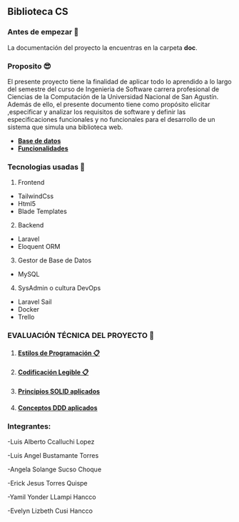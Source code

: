 ## **Biblioteca CS**

### **Antes de empezar 🚀**
La documentación del proyecto la encuentras en la carpeta **doc**.

### **Proposito 😎**

El presente proyecto tiene la finalidad de aplicar todo lo aprendido a lo largo del semestre del curso de Ingenieria de Software carrera profesional de Ciencias de la Computación de la Universidad Nacional de San Agustín.
Además de ello, el presente documento tiene como propósito elicitar ,especificar y analizar los requisitos de software y definir las especificaciones funcionales y no funcionales para el desarrollo de un sistema que simula una biblioteca web.
 * [**Base de datos**](https://github.com/cheems-dev/Biblioteca-CS/blob/main/docs/07_bd.md)
 * [**Funcionalidades**](https://github.com/cheems-dev/Biblioteca-CS/blob/main/docs/06_functionalities.md)
### **Tecnologias usadas 🦾**
1. Frontend
- TailwindCss
- Html5
- Blade Templates
2. Backend
- Laravel
- Eloquent ORM
3. Gestor de Base de Datos
- MySQL
4. SysAdmin o cultura DevOps
- Laravel Sail
- Docker
- Trello

### **EVALUACIÓN TÉCNICA DEL PROYECTO 🦾**

1. #### [**Estilos de Programación 📋**](https://github.com/cheems-dev/Biblioteca-CS/blob/main/docs/02_programming_styles.md)

2. #### [**Codificación Legible 📋**](https://github.com/cheems-dev/Biblioteca-CS/blob/main/docs/03_readable_coding.md)

3. #### [**Principios SOLID aplicados**](https://github.com/cheems-dev/Biblioteca-CS/blob/main/docs/04_solid.md)

4. #### [**Conceptos DDD aplicados**](https://github.com/cheems-dev/Biblioteca-CS/blob/main/docs/05_ddd.md)



### Integrantes:

-Luis Alberto Ccalluchi Lopez

-Luis Angel Bustamante Torres

-Angela Solange Sucso Choque

-Erick Jesus Torres Quispe

-Yamil Yonder LLampi Hancco

-Evelyn Lizbeth Cusi Hancco

